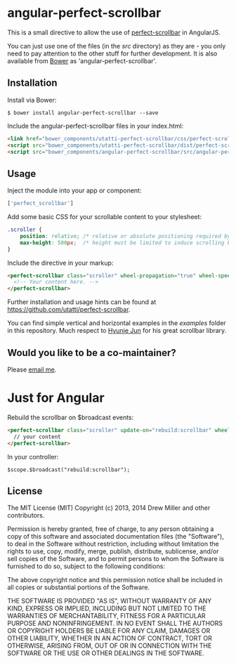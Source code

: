 angular-perfect-scrollbar
=========================

This is a small directive to allow the use of [perfect-scrollbar](https://github.com/utatti/perfect-scrollbar) in AngularJS.

You can just use one of the files (in the *src* directory) as they are - you only need to pay attention to the other stuff for further development. It is also available from [Bower](http://bower.io) as 'angular-perfect-scrollbar'.


Installation
------------

Install via Bower:

```shell
$ bower install angular-perfect-scrollbar --save
```

Include the angular-perfect-scrollbar files in your index.html:

```html
<link href="bower_components/utatti-perfect-scrollbar/css/perfect-scrollbar.css" rel="stylesheet" />
<script src="bower_components/utatti-perfect-scrollbar/dist/perfect-scrollbar.js"></script>
<script src="bower_components/angular-perfect-scrollbar/src/angular-perfect-scrollbar.js"></script>
```

Usage
-----

Inject the module into your app or component:

```js
['perfect_scrollbar']
```

Add some basic CSS for your scrollable content to your stylesheet:

```css
.scroller {
    position: relative; /* relative or absolute positioning required by Perfect Scrollbar */
    max-height: 500px;  /* height must be limited to induce scrolling behavior */
}
```

Include the directive in your markup:

```html
<perfect-scrollbar class="scroller" wheel-propagation="true" wheel-speed="10" min-scrollbar-length="20">
  <!-- Your content here. -->
</perfect-scrollbar>
```

Further installation and usage hints can be found at https://github.com/utatti/perfect-scrollbar.

You can find simple vertical and horizontal examples in the *examples* folder in this repository.  Much respect to [Hyunje Jun](https://github.com/utatti) for his great scrollbar library.

Would you like to be a co-maintainer?
-------------------------------------

Please [email me](https://github.com/itsdrewmiller).


Just for Angular
=========================
Rebuild the scrollbar on $broadcast events:

```html
<perfect-scrollbar class="scroller" update-on="rebuild:scrollbar" wheel-propagation="true" wheel-speed="10" min-scrollbar-length="20">
  // your content
</perfect-scrollbar>
```

In your controller:

````
$scope.$broadcast("rebuild:scrollbar");
````

License
-------

The MIT License (MIT) Copyright (c) 2013, 2014 Drew Miller and other contributors.

Permission is hereby granted, free of charge, to any person obtaining a copy of this software and associated documentation files (the "Software"), to deal in the Software without restriction, including without limitation the rights to use, copy, modify, merge, publish, distribute, sublicense, and/or sell copies of the Software, and to permit persons to whom the Software is furnished to do so, subject to the following conditions:

The above copyright notice and this permission notice shall be included in all copies or substantial portions of the Software.

THE SOFTWARE IS PROVIDED "AS IS", WITHOUT WARRANTY OF ANY KIND, EXPRESS OR IMPLIED, INCLUDING BUT NOT LIMITED TO THE WARRANTIES OF MERCHANTABILITY, FITNESS FOR A PARTICULAR PURPOSE AND NONINFRINGEMENT. IN NO EVENT SHALL THE AUTHORS OR COPYRIGHT HOLDERS BE LIABLE FOR ANY CLAIM, DAMAGES OR OTHER LIABILITY, WHETHER IN AN ACTION OF CONTRACT, TORT OR OTHERWISE, ARISING FROM, OUT OF OR IN CONNECTION WITH THE SOFTWARE OR THE USE OR OTHER DEALINGS IN THE SOFTWARE.
